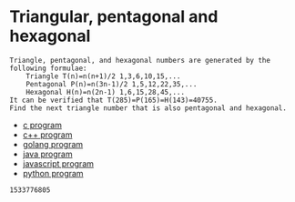# Triangular, pentagonal and hexagonal

```
Triangle, pentagonal, and hexagonal numbers are generated by the following formulae:
    Triangle T(n)=n(n+1)/2 1,3,6,10,15,...
    Pentagonal P(n)=n(3n-1)/2 1,5,12,22,35,...
    Hexagonal H(n)=n(2n-1) 1,6,15,28,45,...
It can be verified that T(285)=P(165)=H(143)=40755.
Find the next triangle number that is also pentagonal and hexagonal.
```

* [c program](Problem045.c)
* [c++ program](Problem045.cpp)
* [golang program](Problem045.go)
* [java program](Problem045.java)
* [javascript program](Problem045.js)
* [python program](Problem045.py)

```
1533776805
```
